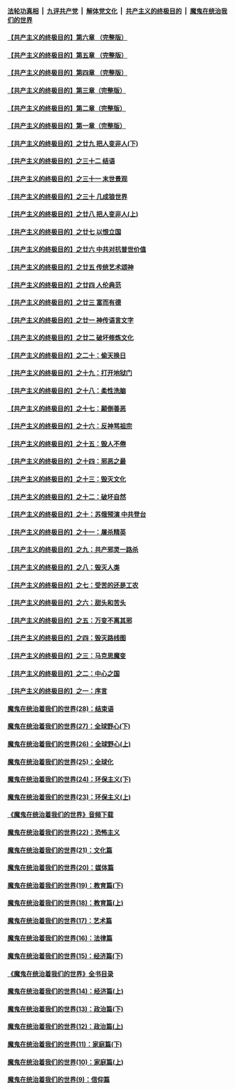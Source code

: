 ####  [法轮功真相](../../../../basic/blob/master/README.md?t=05260631) &nbsp;|&nbsp; [九评共产党](../../../../9ping.md/blob/master/README.md?t=05260631) &nbsp;|&nbsp; [解体党文化](../../../../jtdwh.md/blob/master/README.md?t=05260631)  &nbsp;|&nbsp; [共产主义的终极目的](../../../../gczydzjmd.md/blob/master/README.md?t=05260631) &nbsp;|&nbsp; [魔鬼在统治我们的世界](../../../../mgztzwmdsj.md/blob/master/README.md?t=05260631) 

#### [【共产主义的终极目的】第六章 （完整版）](../pages/nsc422/n11428913.md?t=05260631) 

#### [【共产主义的终极目的】第五章 （完整版）](../pages/nsc422/n11428912.md?t=05260631) 

#### [【共产主义的终极目的】第四章 （完整版）](../pages/nsc422/n11428907.md?t=05260631) 

#### [【共产主义的终极目的】第三章（完整版）](../pages/nsc422/n11428848.md?t=05260631) 

#### [【共产主义的终极目的】第二章（完整版）](../pages/nsc422/n11428831.md?t=05260631) 

#### [【共产主义的终极目的】第一章（完整版）](../pages/nsc422/n11417651.md?t=05260631) 

#### [【共产主义的终极目的】之廿九 把人变非人(下)](../pages/nsc422/n11344140.md?t=05260631) 

#### [【共产主义的终极目的】之三十二 结语](../pages/nsc422/n11360535.md?t=05260631) 

#### [【共产主义的终极目的】之三十一 末世景观](../pages/nsc422/n11351129.md?t=05260631) 

#### [【共产主义的终极目的】之三十 几成狼世界](../pages/nsc422/n11348280.md?t=05260631) 

#### [【共产主义的终极目的】之廿八 把人变非人(上)](../pages/nsc422/n11340492.md?t=05260631) 

#### [【共产主义的终极目的】之廿七 以恨立国](../pages/nsc422/n11336944.md?t=05260631) 

#### [【共产主义的终极目的】之廿六 中共对抗普世价值](../pages/nsc422/n11324785.md?t=05260631) 

#### [【共产主义的终极目的】之廿五 传统艺术颂神](../pages/nsc422/n11296396.md?t=05260631) 

#### [【共产主义的终极目的】之廿四 人伦典范](../pages/nsc422/n11296397.md?t=05260631) 

#### [【共产主义的终极目的】之廿三 富而有德](../pages/nsc422/n11283598.md?t=05260631) 

#### [【共产主义的终极目的】之廿一 神传语言文字](../pages/nsc422/n11263265.md?t=05260631) 

#### [【共产主义的终极目的】之廿二 破坏修炼文化](../pages/nsc422/n11245728.md?t=05260631) 

#### [【共产主义的终极目的】之二十：偷天换日](../pages/nsc422/n11238846.md?t=05260631) 

#### [【共产主义的终极目的】之十九：打开地狱门](../pages/nsc422/n11206376.md?t=05260631) 

#### [【共产主义的终极目的】之十八：柔性洗脑](../pages/nsc422/n11199994.md?t=05260631) 

#### [【共产主义的终极目的】之十七：颠倒善恶](../pages/nsc422/n11179782.md?t=05260631) 

#### [【共产主义的终极目的】之十六：反神骂祖宗](../pages/nsc422/n11166798.md?t=05260631) 

#### [【共产主义的终极目的】之十五：毁人不倦](../pages/nsc422/n11166792.md?t=05260631) 

#### [【共产主义的终极目的】之十四：邪恶之最](../pages/nsc422/n11150249.md?t=05260631) 

#### [【共产主义的终极目的】之十三：毁灭文化](../pages/nsc422/n11135227.md?t=05260631) 

#### [【共产主义的终极目的】之十二：破坏自然](../pages/nsc422/n11135214.md?t=05260631) 

#### [【共产主义的终极目的】之十：苏俄预演 中共登台](../pages/nsc422/n11118424.md?t=05260631) 

#### [【共产主义的终极目的】之十一：屠杀精英](../pages/nsc422/n11118442.md?t=05260631) 

#### [【共产主义的终极目的】之九：共产邪灵一路杀](../pages/nsc422/n11114139.md?t=05260631) 

#### [【共产主义的终极目的】之八：毁灭人类](../pages/nsc422/n11108503.md?t=05260631) 

#### [【共产主义的终极目的】之七：受苦的还是工农](../pages/nsc422/n11101809.md?t=05260631) 

#### [【共产主义的终极目的】之六：甜头和苦头](../pages/nsc422/n11096971.md?t=05260631) 

#### [【共产主义的终极目的】之五：万变不离其邪](../pages/nsc422/n11091285.md?t=05260631) 

#### [【共产主义的终极目的】之四：毁灭路线图](../pages/nsc422/n11086284.md?t=05260631) 

#### [【共产主义的终极目的】之三：马克思魔变](../pages/nsc422/n11061941.md?t=05260631) 

#### [【共产主义的终极目的】之二：中心之国](../pages/nsc422/n11047728.md?t=05260631) 

#### [【共产主义的终极目的】之一：序言](../pages/nsc422/n11086077.md?t=05260631) 

#### [魔鬼在统治着我们的世界(28)：结束语](../pages/nsc422/n10936246.md?t=05260631) 

#### [魔鬼在统治着我们的世界(27)：全球野心(下)](../pages/nsc422/n10928319.md?t=05260631) 

#### [魔鬼在统治着我们的世界(26)：全球野心(上)](../pages/nsc422/n10900318.md?t=05260631) 

#### [魔鬼在统治着我们的世界(25)：全球化](../pages/nsc422/n10788205.md?t=05260631) 

#### [魔鬼在统治着我们的世界(24)：环保主义(下)](../pages/nsc422/n10695307.md?t=05260631) 

#### [魔鬼在统治着我们的世界(23)：环保主义(上)](../pages/nsc422/n10688613.md?t=05260631) 

#### [《魔鬼在统治着我们的世界》音频下载](../pages/nsc422/n10635553.md?t=05260631) 

#### [魔鬼在统治着我们的世界(22)：恐怖主义](../pages/nsc422/n10614727.md?t=05260631) 

#### [魔鬼在统治着我们的世界(21)：文化篇](../pages/nsc422/n10597706.md?t=05260631) 

#### [魔鬼在统治着我们的世界(20)：媒体篇](../pages/nsc422/n10586579.md?t=05260631) 

#### [魔鬼在统治着我们的世界(19)：教育篇(下)](../pages/nsc422/n10564808.md?t=05260631) 

#### [魔鬼在统治着我们的世界(18)：教育篇(上)](../pages/nsc422/n10526970.md?t=05260631) 

#### [魔鬼在统治着我们的世界(17)：艺术篇](../pages/nsc422/n10499093.md?t=05260631) 

#### [魔鬼在统治着我们的世界(16)：法律篇](../pages/nsc422/n10485969.md?t=05260631) 

#### [魔鬼在统治着我们的世界(15)：经济篇(下)](../pages/nsc422/n10469975.md?t=05260631) 

#### [《魔鬼在统治着我们的世界》全书目录](../pages/nsc422/n10464261.md?t=05260631) 

#### [魔鬼在统治着我们的世界(14)：经济篇(上)](../pages/nsc422/n10457370.md?t=05260631) 

#### [魔鬼在统治着我们的世界(13)：政治篇(下)](../pages/nsc422/n10448270.md?t=05260631) 

#### [魔鬼在统治着我们的世界(12)：政治篇(上)](../pages/nsc422/n10444576.md?t=05260631) 

#### [魔鬼在统治着我们的世界(11)：家庭篇(下)](../pages/nsc422/n10440961.md?t=05260631) 

#### [魔鬼在统治着我们的世界(10)：家庭篇(上)](../pages/nsc422/n10435448.md?t=05260631) 

#### [魔鬼在统治着我们的世界(9)：信仰篇](../pages/nsc422/n10432159.md?t=05260631) 


